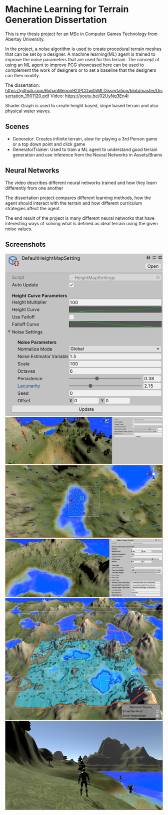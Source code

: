 # Machine Learning for Terrain Generation Dissertation
This is my thesis project for an MSc in Computer Games Technology from Abertay University.

In the project, a noise algorithm is used to create procedural terrain meshes that can be set by a designer. A machine learning(ML) agent is trained to improve the noise parameters that are used for this terrain. 
The concept of using an ML agent to improve PCG showcased here can be used to complement the work of designers or to set a baseline that the designers can then modify. 

The dissertation: https://github.com/RohanMenon92/PCGwithMLDissertation/blob/master/Dissertation_1901120.pdf
Video: https://youtu.be/02UyNq3En4I

Shader Graph is used to create height based, slope based terrain and also physical water waves.



## Scenes
- Generator: Creates infinite terrain, alow for playing a 3rd Person game or a top down point and click game
- GeneratorTrainer: Used to train a ML agent to understand good terrain generation and use inference from the Neural Networks in Assets/Brains

## Neural Networks
The video describes different neural networks trained and how they learn differently from one another

The dissertation project compares different learning methods, how the agent should interact with the terrain and how different curriculum strategies affect the agent.

The end result of the project is many different neural networks that have interesting ways of solving what is defined as ideal terrain using the given noise values.

## Screenshots
![Screen](https://github.com/RohanMenon92/PCGwithMLDissertation/blob/master/Screenshots/HeightMapSetting.PNG)
![Shield2](https://github.com/RohanMenon92/PCGwithMLDissertation/blob/master/Screenshots/MeshCreator.PNG)
![Gameplay](https://github.com/RohanMenon92/PCGwithMLDissertation/blob/master/Screenshots/PoissonDistributor.PNG)
![Gameplay](https://github.com/RohanMenon92/PCGwithMLDissertation/blob/master/Screenshots/PoissonDistributorScript.PNG)
![Gameplay](https://github.com/RohanMenon92/PCGwithMLDissertation/blob/master/Screenshots/RunTimeNavMesh.PNG)
![Gameplay](https://github.com/RohanMenon92/PCGwithMLDissertation/blob/master/Screenshots/ThirdPersonGame.PNG)